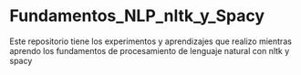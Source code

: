 # Fundamentos_NLP_nltk_y_Spacy
Este repositorio tiene los experimentos y aprendizajes que realizo mientras aprendo los fundamentos de procesamiento de lenguaje natural con nltk y spacy
